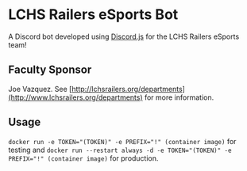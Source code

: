 # LCHS Railers eSports Bot
A Discord bot developed using [Discord.js](https://discord.js.org) for the LCHS Railers eSports team!

## Faculty Sponsor
Joe Vazquez. See [http://lchsrailers.org/departments](http://www.lchsrailers.org/departments) for more information.

## Usage
`docker run -e TOKEN="(TOKEN)" -e PREFIX="!" (container image)` for testing and `docker run --restart always -d -e TOKEN="(TOKEN)" -e PREFIX="!" (container image)` for 
production.
